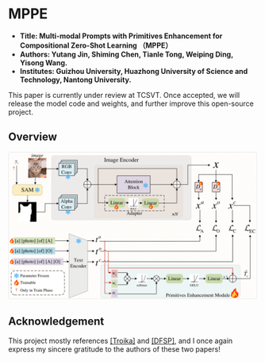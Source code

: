 # MPPE
- **Title: Multi-modal Prompts with Primitives Enhancement for Compositional Zero-Shot Learning （MPPE）**
- **Authors: Yutang Jin, Shiming Chen, Tianle Tong, Weiping Ding, Yisong Wang.**
- **Institutes: Guizhou University, Huazhong University of Science and Technology, Nantong University.**

This paper is currently under review at TCSVT. Once accepted, we will release the model code and weights, and further improve this open-source project.

## Overview
<p align="center">
  <img src="images/Fig3.png" />
</p>

## Acknowledgement
This project mostly references [[Troika]](https://github.com/bighuang624/Troika) and [[DFSP]](https://github.com/Forest-art/DFSP), and I once again express my sincere gratitude to the authors of these two papers!
